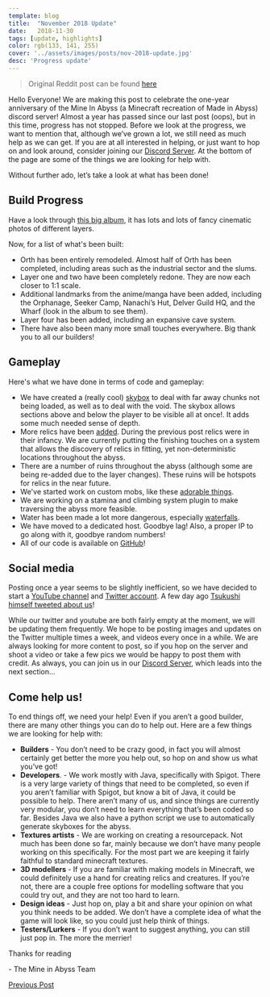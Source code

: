 ```yaml
---
template: blog
title:  "November 2018 Update"
date:   2018-11-30
tags: [update, highlights]
color: rgb(133, 141, 255)
cover: '../assets/images/posts/nov-2018-update.jpg'
desc: 'Progress update'
---
```


> Original Reddit post can be found [here](https://www.reddit.com/r/MadeInAbyss/comments/a1xlwy/mine_in_abyss_one_year_progress_update/?st=jp4ngmlz&sh=8bffa722)

Hello Everyone! We are making this post to celebrate the one-year anniversary of the Mine In Abyss (a Minecraft recreation of Made in Abyss) discord server! Almost a year has passed since our last post (oops), but in this time, progress has not stopped. Before we look at the progress, we want to mention that, although we’ve grown a lot, we still need as much help as we can get. If you are at all interested in helping, or just want to hop on and look around, consider joining our [Discord Server](https://discord.gg/jDd7x8V). At the bottom of the page are some of the things we are looking for help with.

Without further ado, let’s take a look at what has been done!

## Build Progress

Have a look through [this big album](https://imgur.com/a/gRzMdKM), it has lots and lots of fancy cinematic photos of different layers.

Now, for a list of what's been built:

* Orth has been entirely remodeled. Almost half of Orth has been completed, including areas such as the industrial sector and the slums.
* Layer one and two have been completely redone. They are now each closer to 1:1 scale.
* Additional landmarks from the anime/manga have been added, including the Orphanage, Seeker Camp, Nanachi’s Hut, Delver Guild HQ, and the Wharf (look in the album to see them).
* Layer four has been added, including an expansive cave system.
* There have also been many more small touches everywhere. Big thank you to all our builders!

## Gameplay
Here's what we have done in terms of code and gameplay:

* We have created a (really cool) [skybox](https://imgur.com/a/mY56k6X) to deal with far away chunks not being loaded, as well as to deal with the void. The skybox allows sections above and below the player to be visible all at once!. It adds some much needed sense of depth.
* More relics have been [added](https://imgur.com/a/ILk6g6v). During the previous post relics were in their infancy. We are currently putting the finishing touches on a system that allows the discovery of relics in fitting, yet non-deterministic locations throughout the abyss.
* There are a number of ruins throughout the abyss (although some are being re-added due to the layer changes). These ruins will be hotspots for relics in the near future.
* We've started work on custom mobs, like these [adorable things](https://imgur.com/a/VqPc1Wa).
* We are working on a stamina and climbing system plugin to make traversing the abyss more feasible.
* Water has been made a lot more dangerous, especially [waterfalls](https://imgur.com/EjQa4Jk).
* We have moved to a dedicated host. Goodbye lag! Also, a proper IP to go along with it, goodbye random numbers!
* All of our code is available on [GitHub](https://github.com/mineinabyss)!

## Social media
Posting once a year seems to be slightly inefficient, so we have decided to start a [YouTube channel](https://www.youtube.com/channel/UCcN3FYcYDX5fk-sJX8yG3ig) and [Twitter account](https://twitter.com/MineAbyss). A few day ago [Tsukushi himself tweeted about us](https://twitter.com/tukushiA/status/1067036815410917381)!

 While our twitter and youtube are both fairly empty at the moment, we will be updating them frequently. We hope to be posting images and updates on the Twitter multiple times a week, and videos every once in a while. We are always looking for more content to post, so if you hop on the server and shoot a video or take a few pics we would be happy to post them with credit. As always, you can join us in our [Discord Server](https://discord.gg/jDd7x8V), which leads into the next section...

## Come help us!
To end things off, we need your help! Even if you aren’t a good builder, there are many other things you can do to help out. Here are a few things we are looking for help with:

* **Builders** - You don’t need to be crazy good, in fact you will almost certainly get better the more you help out, so hop on and show us what you’ve got!
* **Developers**. - We work mostly with Java, specifically with Spigot. There is a very large variety of things that need to be completed, so even if you aren’t familiar with Spigot, but know a bit of Java, it could be possible to help. There aren’t many of us, and since things are currently very modular, you don’t need to learn everything that’s been coded so far. Besides Java we also have a python script we use to automatically generate skyboxes for the abyss.
* **Textures artists** - We are working on creating a resourcepack. Not much has been done so far, mainly because we don’t have many people working on this specifically. For the most part we are keeping it fairly faithful to standard minecraft textures.
* **3D modellers** - If you are familiar with making models in Minecraft, we could definitely use a hand for creating relics and creatures. If you’re not, there are a couple free options for modelling software that you could try out, and they are not too hard to learn.
* **Design ideas** - Just hop on, play a bit and share your opinion on what you think needs to be added. We don’t have a complete idea of what the game will look like, so you could just help think of things.
* **Testers/Lurkers** - If you don’t want to suggest anything, you can still just pop in. The more the merrier!

Thanks for reading

\- The Mine in Abyss Team

[Previous Post](https://www.reddit.com/r/MadeInAbyss/comments/7ru0kb/mine_in_abyss_made_in_abyss_minecraft_recreation/)
